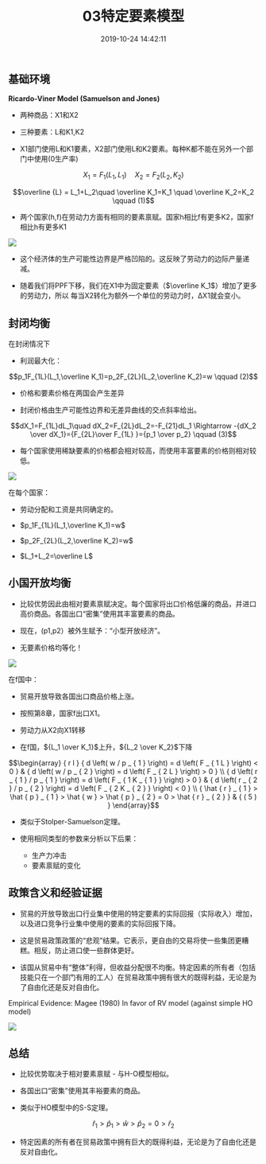 ﻿---
title: 03特定要素模型
toc: true
date: 2019-10-24 14:42:11
tags: [特定要素模型]
categories:  
- 经济学
- 国际贸易
---

## 基础环境

**Ricardo-Viner Model (Samuelson and Jones)**

* 两种商品：X1和X2

* 三种要素：L和K1,K2

* X1部门使用L和K1要素，X2部门使用L和K2要素。每种K都不能在另外一个部门中使用(0生产率)

$$X_1=F_1(L_1,L_1) \quad X_2=F_2(L_2,K_2)$$

$$\overline {L} = L_1+L_2\quad \overline K_1=K_1 \quad \overline K_2=K_2  \qquad (1)$$

* 两个国家(h,f)在劳动力方面有相同的要素禀赋。国家h相比f有更多K2，国家f相比h有更多K1
  
![](https://im.yanshu.work/article/8046ae2e-a51a-476f-820d-9a317d8687a4.jpg)


* 这个经济体的生产可能性边界是严格凹陷的。这反映了劳动力的边际产量递减。

* 随着我们将PPF下移，我们在X1中为固定要素（$\overline K_1$）增加了更多的劳动力，所以
每当X2转化为额外一个单位的劳动力时，ΔX1就会变小。

## 封闭均衡

在封闭情况下

* 利润最大化：

$$p_1F_{1L}(L_1,\overline K_1)=p_2F_{2L}(L_2,\overline K_2)=w \qquad (2)$$

* 价格和要素价格在两国会产生差异

* 封闭价格由生产可能性边界和无差异曲线的交点斜率给出。

$$dX_1=F_{1L}dL_1\quad dX_2=F_{2L}dL_2=-F_{21}dL_1 \Rightarrow -{dX_2 \over dX_1}={F_{2L}\over F_{1L} }={p_1 \over p_2} \qquad (3)$$

* 每个国家使用稀缺要素的价格都会相对较高，而使用丰富要素的价格则相对较低。

![](https://im.yanshu.work/article/79a35d49-e21c-4891-92d9-782cab37f3ba.png)

在每个国家：

* 劳动分配和工资是共同确定的。

* $p_1F_{1L}(L_1,\overline K_1)=w$

* $p_2F_{2L}(L_2,\overline K_2)=w$

* $L_1+L_2=\overline L$

## 小国开放均衡

* 比较优势因此由相对要素禀赋决定。每个国家将出口价格低廉的商品，并进口高价商品。各国出口“密集”使用其丰富要素的商品。

* 现在，(p1,p2）被外生赋予：“小型开放经济”。

* 无要素价格均等化！

![](https://im.yanshu.work/article/0c89ba86-65f1-4206-a79f-3aa97b9e830b.png)

在f国中：

* 贸易开放导致各国出口商品价格上涨。

* 按照第8章，国家f出口X1。

* 劳动力从X2向X1转移

* 在f国，${L_1 \over K_1}$上升，${L_2 \over K_2}$下降

$$\begin{array} { r l } { d \left( w / p _ { 1 } \right) = d \left( F _ { 1 L } \right) < 0 } & { d \left( w / p _ { 2 } \right) = d \left( F _ { 2 L } \right) > 0 } \\ { d \left( r _ { 1 } / p _ { 1 } \right) = d \left( F _ { 1 K _ { 1 } } \right) > 0 } & { d \left( r _ { 2 } / p _ { 2 } \right) = d \left( F _ { 2 K _ { 2 } } \right) < 0 } \\ { \hat { r } _ { 1 } > \hat { p } _ { 1 } > \hat { w } > \hat { p } _ { 2 } = 0 > \hat { r } _ { 2 } } & { ( 5 ) } \end{array}$$

* 类似于Stolper-Samuelson定理。

* 使用相同类型的参数来分析以下后果：
  * 生产力冲击
  * 要素禀赋的变化

## 政策含义和经验证据

* 贸易的开放导致出口行业集中使用的特定要素的实际回报（实际收入）增加，以及进口竞争行业集中使用的要素的实际回报下降。

* 这是贸易政策政策的“悲观”结果。它表示，更自由的交易将使一些集团更糟糕。相反，防止进口使一些群体更好。

* 该国从贸易中有“整体”利得，但收益分配很不均衡。特定因素的所有者（包括技能只在一个部门有用的工人）在贸易政策中拥有很大的既得利益，无论是为了自由化还是反对自由化。

Empirical Evidence: Magee (1980)
In favor of RV model (against simple HO model)

![](https://im.yanshu.work/article/e337bf1c-d630-4aa8-a874-b89a8c9f1ccb.jpg)

## 总结

* 比较优势取决于相对要素禀赋 - 与H-O模型相似。

* 各国出口“密集”使用其丰裕要素的商品。

* 类似于HO模型中的S-S定理。

$$\hat { r } _ { 1 } > \hat { p } _ { 1 } > \hat { w } > \hat { p } _ { 2 } = 0 > \hat { r } _ { 2 }$$

* 特定因素的所有者在贸易政策中拥有巨大的既得利益，无论是为了自由化还是反对自由化。